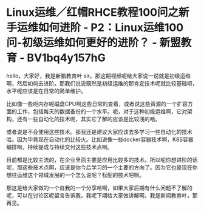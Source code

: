 # Linux运维／红帽RHCE教程100问之新手运维如何进阶 - P2：Linux运维100问-初级运维如何更好的进阶？ - 新盟教育 - BV1bq4y157hG

hello，大家好，我是新鹏教育叶 sir。那这期视频呢给大家说一说就是初级运维啊，然后如何去进阶。那我们说说既然是初级运维的那肯定技术呢就比较基础呗，水平呢应该是在日常的简单维护。

比如像一些呃内存呢磁盘CPU啊这些日常的查看，或者说这些资源的一个扩容方面的工作，包括每天的数据备份的一个水平。呃，对于这种初级运维啊，它对架构，还有一些自动化的技术呢，其实它了解的应该是比较浅的哈。

或者说是不会使用这些技术。那我还是建议大家应该去多学习一些自动化的技术哈。因为毕竟现在自动化的比较火。比如说像一些docker容器技术啊，K8S容器编排啊，持续提成与持续交付这些技术点啊。

目前都是比较主流的，在企业里面主要是应用比较多的技术。所以呢你想进阶的话呢，那这些技术点啊，应该是你今后学习的一个主要的方向了。因为它也是现在你想往运维这个领域发展的一个怎么说呢？标配的技术吧啊。

那这是给大家做的一个自我的一个分享哈啊，如果大家后期有什么问题不了解的呢，可以在讨论区呢留言告诉我，我呢下期给大家做讲解啊，我是新闻教育叶，那再见。

